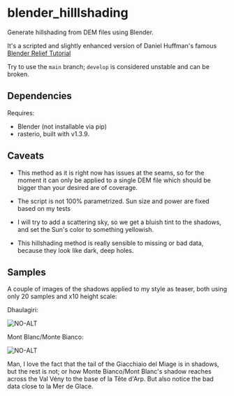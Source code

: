 # blender_hilllshading

Generate hillshading from DEM files using Blender.

It's a scripted and slightly enhanced version of Daniel Huffman's famous
[Blender Relief Tutorial](https://somethingaboutmaps.wordpress.com/blender-relief-tutorial-getting-set-up/)

Try to use the `main` branch; `develop` is considered unstable and can be broken.

## Dependencies

Requires:

* Blender (not installable via pip)
* rasterio, built with v1.3.9.

## Caveats

* This method as it is right now has issues at the seams, so for the moment it can only be applied to a single DEM file
  which should be bigger than your desired are of coverage.

* The script is not 100% parametrized. Sun size and power are fixed based on my tests

* I will try to add a scattering sky, so we get a bluish tint to the shadows, and set the Sun's color to something
  yellowish.

* This hillshading method is really sensible to missing or bad data, because they look like dark, deep holes.


## Samples

A couple of images of the shadows applied to my style as teaser, both using only 20 samples and x10 height scale:

Dhaulagiri:

![NO-ALT](https://www.grulic.org.ar/~mdione/glob/images/Dhaulagiri.jpg)

Mont Blanc/Monte Bianco:

![NO-ALT](https://www.grulic.org.ar/~mdione/glob/images/Mont_Blanc-Monte_Bianco.jpg)

Man, I love the fact that the tail of the Giacchiaio del Miage is in shadows, but the rest is not; or how
Monte Bianco/Mont Blanc's shadow reaches across the Val Vény to the base of la Tête d'Arp. But also notice the bad data
close to la Mer de Glace.
